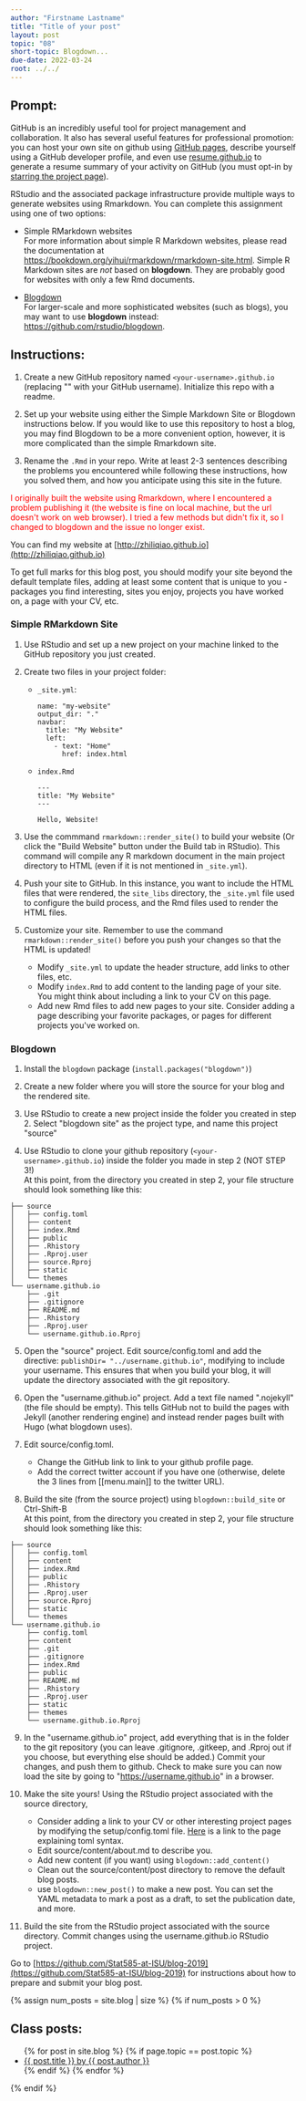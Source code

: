 ```yaml
---
author: "Firstname Lastname"
title: "Title of your post"
layout: post
topic: "08"
short-topic: Blogdown...
due-date: 2022-03-24
root: ../../
---
```


## Prompt:

GitHub is an incredibly useful tool for project management and collaboration. It also has several useful features for professional promotion: you can host your own site on github using [GitHub pages](https://pages.github.com/), describe yourself using a GitHub developer profile, and even use [resume.github.io](http://resume.github.io/) to generate a resume summary of your activity on GitHub (you must opt-in by [starring the project page](https://github.com/resume/resume.github.com)). 

RStudio and the associated package infrastructure provide multiple ways to generate websites using Rmarkdown. You can complete this assignment using one of two options: 

- Simple RMarkdown websites    
For more information about simple R Markdown websites, please read the documentation at https://bookdown.org/yihui/rmarkdown/rmarkdown-site.html. Simple R Markdown sites are _not_ based on **blogdown**. They are probably good for websites with only a few Rmd documents.

- [Blogdown](https://github.com/rstudio/blogdown)    
For larger-scale and more sophisticated websites (such as blogs), you may want to use **blogdown** instead: https://github.com/rstudio/blogdown.

## Instructions:

1. Create a new GitHub repository named `<your-username>.github.io` (replacing "<your-username>" with your GitHub username). Initialize this repo with a readme.

2. Set up your website using either the Simple Markdown Site or Blogdown instructions below. If you would like to use this repository to host a blog, you may find Blogdown to be a more convenient option, however, it is more complicated than the simple Rmarkdown site. 

3. Rename the <LastnameFirstname>`.Rmd` in your repo. Write at least 2-3 sentences describing the problems you encountered while following these instructions, how you solved them, and how you anticipate using this site in the future. 

<span style="color:red"> I originally built the website using Rmarkdown, where I encountered a problem publishing it (the website is fine on local machine, but the url doesn't work on web browser). I tried a few methods but didn't fix it, so I changed to blogdown and the issue no longer exist. <span>

You can find my website at [http://zhiliqiao.github.io](http://zhiliqiao.github.io) 

To get full marks for this blog post, you should modify your site beyond the default template files, adding at least some content that is unique to you - packages you find interesting, sites you enjoy, projects you have worked on, a page with your CV, etc.

### Simple RMarkdown Site



1. Use RStudio and set up a new project on your machine linked to the GitHub repository you just created. 

2. Create two files in your project folder:
    - `_site.yml`:
      ```
      name: "my-website"
      output_dir: "."
      navbar:
        title: "My Website"
        left:
          - text: "Home"
            href: index.html
      ```
    
    - `index.Rmd`
      ```
      ---
      title: "My Website"
      ---
      
      Hello, Website!
      ```

3. Use the commmand `rmarkdown::render_site()` to build your website (Or click the "Build Website" button under the Build tab in RStudio). This command will compile any R markdown document in the main project directory to HTML (even if it is not mentioned in `_site.yml`). 

4. Push your site to GitHub. In this instance, you want to include the HTML files that were rendered, the `site_libs` directory, the `_site.yml` file used to configure the build process, and the Rmd files used to render the HTML files.

5. Customize your site. Remember to use the command `rmarkdown::render_site()` before you push your changes so that the HTML is updated!
    - Modify `_site.yml` to update the header structure, add links to other files, etc. 
    - Modify `index.Rmd` to add content to the landing page of your site. You might think about including a link to your CV on this page. 
    - Add new Rmd files to add new pages to your site. Consider adding a page describing your favorite packages, or pages for different projects you've worked on. 
    
### Blogdown

1. Install the `blogdown` package (`install.packages("blogdown")`)

2. Create a new folder where you will store the source for your blog and the rendered site.

3. Use RStudio to create a new project inside the folder you created in step 2. Select "blogdown site" as the project type, and name this project "source"

4. Use RStudio to clone your github repository (`<your-username>.github.io`) inside the folder you made in step 2 (NOT STEP 3!)    
At this point, from the directory you created in step 2, your file structure should look something like this:
```
├── source
│   ├── config.toml
│   ├── content
│   ├── index.Rmd
│   ├── public
│   ├── .Rhistory
│   ├── .Rproj.user
│   ├── source.Rproj
│   ├── static
│   └── themes
└── username.github.io
    ├── .git
    ├── .gitignore
    ├── README.md
    ├── .Rhistory
    ├── .Rproj.user
    └── username.github.io.Rproj
```

5. Open the "source" project. Edit source/config.toml and add the directive: `publishDir= "../username.github.io"`, modifying to include your username. This ensures that when you build your blog, it will update the directory associated with the git repository.

6. Open the "username.github.io" project. Add a text file named ".nojekyll" (the file should be empty). This tells GitHub not to build the pages with Jekyll (another rendering engine) and instead render pages built with Hugo (what blogdown uses).

7. Edit source/config.toml. 
    - Change the GitHub link to link to your github profile page. 
    - Add the correct twitter account if you have one (otherwise, delete the 3 lines from [[menu.main]] to the twitter URL). 

8. Build the site (from the source project) using `blogdown::build_site` or Ctrl-Shift-B    
At this point, from the directory you created in step 2, your file structure should look something like this:
```
├── source
│   ├── config.toml
│   ├── content
│   ├── index.Rmd
│   ├── public
│   ├── .Rhistory
│   ├── .Rproj.user
│   ├── source.Rproj
│   ├── static
│   └── themes
└── username.github.io
    ├── config.toml
    ├── content
    ├── .git
    ├── .gitignore
    ├── index.Rmd
    ├── public
    ├── README.md
    ├── .Rhistory
    ├── .Rproj.user
    ├── static
    ├── themes
    └── username.github.io.Rproj
```
    
9. In the "username.github.io" project, add everything that is in the folder to the git repository (you can leave .gitignore, .gitkeep, and .Rproj out if you choose, but everything else should be added.) Commit your changes, and push them to github. Check to make sure you can now load the site by going to "https://username.github.io" in a browser.

10. Make the site yours! Using the RStudio project associated with the source directory, 
    -  Consider adding a link to your CV or other interesting project pages by modifying the setup/config.toml file. [Here](https://bookdown.org/yihui/blogdown/configuration.html#toml-syntax) is a link to the page explaining toml syntax. 
    - Edit source/content/about.md to describe you.
    - Add new content (if you want) using `blogdown::add_content()`
    - Clean out the source/content/post directory to remove the default blog posts. 
    - use `blogdown::new_post()` to make a new post. You can set the YAML metadata to mark a post as a draft, to set the publication date, and more. 
11. Build the site from the RStudio project associated with the source directory. Commit changes using the username.github.io RStudio project. 


Go to [https://github.com/Stat585-at-ISU/blog-2019](https://github.com/Stat585-at-ISU/blog-2019) for instructions about how to prepare and submit your blog post.


{% assign num_posts = site.blog | size %}
{% if num_posts > 0 %}
## Class posts:

<ul>
{% for post in site.blog %}
  {% if page.topic == post.topic %}
  <li><a href="{{ post.url }}">{{ post.title }} by {{ post.author }}</a></li>
  {% endif %}
{% endfor %}
</ul>
{% endif %}
